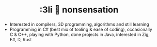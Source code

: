 <h1 align="center">:3li 🙂 nonsensation</h1>
<h3 align="center"></h3>

- Interested in compilers, 3D programming, algorithms and still learning
- Programming in C# (best mix of tooling & ease of coding), occasionally C & C++, playing with Python, done projects in Java, interested in Zig, F#, D, Rust

